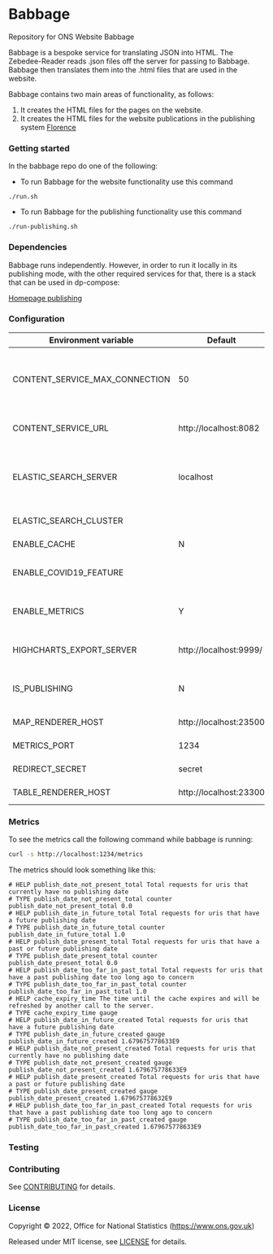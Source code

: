 Babbage
========

Repository for ONS Website Babbage

Babbage is a bespoke service for translating JSON into HTML. The Zebedee-Reader reads .json files off the server for passing to Babbage. Babbage then translates them into the .html files that are used in the website.

Babbage contains two main areas of functionality, as follows:

1. It creates the HTML files for the pages on the website.
2. It creates the HTML files for the website publications in the publishing system [Florence](https://github.com/ONSdigital/florence)

### Getting started

In the babbage repo do one of the following:

* To run Babbage for the website functionality use this command

```shell script
./run.sh
```

* To run Babbage for the publishing functionality use this command

```shell script
./run-publishing.sh
```

### Dependencies

Babbage runs independently. However, in order to run it locally in its publishing mode, with the other required services for that, there is a stack that can be used in dp-compose:

[Homepage publishing](https://github.com/ONSdigital/dp-compose/tree/main/v2/stacks#homepage-publishing)

### Configuration

| Environment variable          | Default                | Description
| ------------------------------| -----------------------|-------------------------------------------------------------
| CONTENT_SERVICE_MAX_CONNECTION| 50                     | The maximum number of connections Babbage can make to the content service
| CONTENT_SERVICE_URL           | http://localhost:8082  | The URL to the content service (zebedee)
| ELASTIC_SEARCH_SERVER         | localhost              | The elastic search host and port (The http:// scheme prefix is added programmatically)
| ELASTIC_SEARCH_CLUSTER        |                        | The elastic search cluster
| ENABLE_CACHE                  | N                      | Switch to use (or not) the cache
| ENABLE_COVID19_FEATURE        |                        | Switch to use (or not) the covid feature
| ENABLE_METRICS                | Y                      | Switch to collect (or not) metrics about cache expiry times
| HIGHCHARTS_EXPORT_SERVER      | http://localhost:9999/ | The URL to the highcharts export server
| IS_PUBLISHING                 | N                      | Switch to use (or not) the publishing functionality
| MAP_RENDERER_HOST             | http://localhost:23500 | The URL to the map renderer
| METRICS_PORT                  | 1234                   | The port for the metrics URL
| REDIRECT_SECRET               | secret                 | The code for the redirect
| TABLE_RENDERER_HOST           | http://localhost:23300 | The URL to the table renderer

### Metrics

To see the metrics call the following command while babbage is running:

```bash
curl -s http://localhost:1234/metrics
```

The metrics should look something like this:

```shell
# HELP publish_date_not_present_total Total requests for uris that currently have no publishing date
# TYPE publish_date_not_present_total counter
publish_date_not_present_total 0.0
# HELP publish_date_in_future_total Total requests for uris that have a future publishing date
# TYPE publish_date_in_future_total counter
publish_date_in_future_total 1.0
# HELP publish_date_present_total Total requests for uris that have a past or future publishing date
# TYPE publish_date_present_total counter
publish_date_present_total 0.0
# HELP publish_date_too_far_in_past_total Total requests for uris that have a past publishing date too long ago to concern
# TYPE publish_date_too_far_in_past_total counter
publish_date_too_far_in_past_total 1.0
# HELP cache_expiry_time The time until the cache expires and will be refreshed by another call to the server.
# TYPE cache_expiry_time gauge
# HELP publish_date_in_future_created Total requests for uris that have a future publishing date
# TYPE publish_date_in_future_created gauge
publish_date_in_future_created 1.679675778633E9
# HELP publish_date_not_present_created Total requests for uris that currently have no publishing date
# TYPE publish_date_not_present_created gauge
publish_date_not_present_created 1.679675778633E9
# HELP publish_date_present_created Total requests for uris that have a past or future publishing date
# TYPE publish_date_present_created gauge
publish_date_present_created 1.679675778632E9
# HELP publish_date_too_far_in_past_created Total requests for uris that have a past publishing date too long ago to concern
# TYPE publish_date_too_far_in_past_created gauge
publish_date_too_far_in_past_created 1.679675778633E9
```

### Testing

### Contributing

See [CONTRIBUTING](CONTRIBUTING.md) for details.

### License

Copyright © 2022, Office for National Statistics (https://www.ons.gov.uk)

Released under MIT license, see [LICENSE](LICENSE.md) for details.